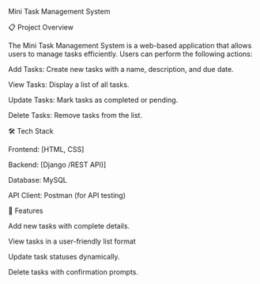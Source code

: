Mini Task Management System

📋 Project Overview

The Mini Task Management System is a web-based application that allows users to manage tasks efficiently. Users can perform the following actions:

Add Tasks: Create new tasks with a name, description, and due date.

View Tasks: Display a list of all tasks.

Update Tasks: Mark tasks as completed or pending.

Delete Tasks: Remove tasks from the list.

🛠️ Tech Stack

Frontend: [HTML, CSS]

Backend: [Django /REST API)]

Database: MySQL

API Client: Postman (for API testing)

🚀 Features

Add new tasks with complete details.

View tasks in a user-friendly list format

Update task statuses dynamically.

Delete tasks with confirmation prompts.

